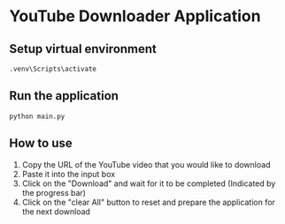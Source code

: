# YouTube Downloader Application

## Setup virtual environment
    .venv\Scripts\activate

## Run the application
    python main.py

## How to use
1. Copy the URL of the YouTube video that you would like to download
2. Paste it into the input box
3. Click on the "Download" and wait for it to be completed (Indicated by the progress bar)
4. Click on the "clear All" button to reset and prepare the application for the next download
